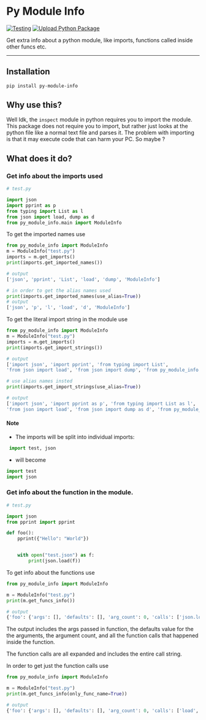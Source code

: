 # Py Module Info

[![Testing](https://github.com/Adwaith-Rajesh/py-module-info/actions/workflows/tests.yml/badge.svg)](https://github.com/Adwaith-Rajesh/py-module-info/actions/workflows/tests.yml)
[![Upload Python Package](https://github.com/Adwaith-Rajesh/py-module-info/actions/workflows/python-publish.yml/badge.svg)](https://github.com/Adwaith-Rajesh/py-module-info/actions/workflows/python-publish.yml)

Get extra info about a python module, like imports, functions called inside other funcs etc.
___

## Installation
```bash
pip install py-module-info
```

## Why use this?
Well Idk, the `inspect` module in python requires you to import the module.
This package does not require you to import, but rather just looks at the python file like a normal text file and parses it. The problem with importing is that it may execute code that can harm your PC. So maybe ?


## What does it do?

### Get info about the imports used

```python
# test.py

import json
import pprint as p
from typing import List as l
from json import load, dump as d
from py_module_info.main import ModuleInfo
```
To get the imported names use

```python
from py_module_info import ModuleInfo
m = ModuleInfo("test.py")
imports = m.get_imports()
print(imports.get_imported_names())

# output
['json', 'pprint', 'List', 'load', 'dump', 'ModuleInfo']

# in order to get the alias names used
print(imports.get_imported_names(use_alias=True))
# output
['json', 'p', 'l', 'load', 'd', 'ModuleInfo']
```

To get the literal import string in the module use

```python
from py_module_info import ModuleInfo
m = ModuleInfo("test.py")
imports = m.get_imports()
print(imports.get_import_strings())

# output
['import json', 'import pprint', 'from typing import List',
'from json import load', 'from json import dump', 'from py_module_info.main import ModuleInfo']

# use alias names insted
print(imports.get_import_strings(use_alias=True))

# output
['import json', 'import pprint as p', 'from typing import List as l',
'from json import load', 'from json import dump as d', 'from py_module_info.main import ModuleInfo']
```
#### Note
 * The imports will be split into individual imports:
```python
 import test, json
```
* will become
```python
import test
import json
```

### Get info about the function in the module.

```python
# test.py

import json
from pprint import pprint

def foo():
    pprint({"Hello": "World"})


    with open("test.json") as f:
        print(json.load(f))
```

To get info about the functions use
```python
from py_module_info import ModuleInfo

m = ModuleInfo("test.py")
print(m.get_funcs_info())

# output
{'foo': {'args': [], 'defaults': [], 'arg_count': 0, 'calls': ['json.load(f)', 'open("test.json")', 'pprint({"Hello": "World"})', 'print(json.load(f))']}}

```
The output includes the args passed in function, the defaults value for the the arguments, the argument count, and all the function calls that happened inside the function.

The function calls are all expanded and includes the entire call string.

In order to get just the function calls use

```python
from py_module_info import ModuleInfo

m = ModuleInfo("test.py")
print(m.get_funcs_info(only_func_name=True))

# output
{'foo': {'args': [], 'defaults': [], 'arg_count': 0, 'calls': ['load', 'open', 'pprint', 'print']}}

```